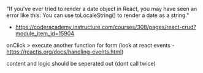

"If you’ve ever tried to render a date object in React, you may have seen an error like this:
You can use toLocaleString() to render a date as a string."
- https://coderacademy.instructure.com/courses/308/pages/react-crud?module_item_id=15904

onClick > execute another function for form (look at react events - https://reactjs.org/docs/handling-events.html)

content and logic should be seperated out (dont call twice)